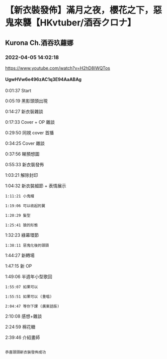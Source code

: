 # 【新衣裝發佈】滿月之夜，櫻花之下，惡鬼來襲【HKvtuber/酒吞クロナ】

## Kurona Ch.酒吞玖蘿娜

### 2022-04-05 14:02:18

https://www.youtube.com/watch?v=H2hD8lWQTos

#### UgwHVw6e496zAC1q3E94AaABAg

0:01:37 Start

0:05:19 黑影頭頭出現

0:14:27 新衣裝雜談

0:17:33 Cover + OP 雜談

0:29:50 同視 cover 首播

0:34:25 Cover 雜談

0:37:56 睇預想圖

0:55:33 新衣裝發佈

1:03:21 解除封印

1:04:32 新衣裝細節 + 表情展示

	1:11:21 小鬼帽

	1:19:06 可以收起的翼

	1:20:29 髮型

	1:25:41 狼的形態

1:32:23 綠幕環節

	1:38:11 惡鬼化後的頭頭

1:44:27 新轉場

1:47:15 新 OP

1:49:06 半週年小型歌回

	1:55:07 如果可以

	1:55:51 如果可以 (重唱)

	2:04:47 等你下課 (廣東話版)

2:10:08 感想+雜談

2:24:59 棉花糖

2:39:46 介紹畫師

~~~~~~~~~~~~~~~

恭喜頭頭新衣裝發佈成功

